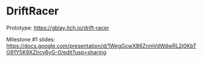 # DriftRacer



Prototype:
https://gblay.itch.io/drift-racer

Milestone #1 slides:
https://docs.google.com/presentation/d/1WegGcwX86ZnmVdWdwRL2j0KbTG91Y5K9XZlrcy6yG-0/edit?usp=sharing
